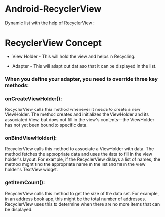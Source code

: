 # Android-RecyclerView
Dynamic list with the help of RecyclerView :
# RecyclerView Concept 
 - View Holder - This will hold the view and helps in Recycling.
 
 - Adapter - This will adapt out dat aso that it can be displayed in the list.




### When you define your adapter, you need to override three key methods:

### onCreateViewHolder(): 
RecyclerView calls this method whenever it needs to create a new ViewHolder. The method creates and initializes the ViewHolder and its associated View, but does not fill in the view's contents—the ViewHolder has not yet been bound to specific data.

### onBindViewHolder(): 
RecyclerView calls this method to associate a ViewHolder with data. The method fetches the appropriate data and uses the data to fill in the view holder's layout. For example, if the RecyclerView dislays a list of names, the method might find the appropriate name in the list and fill in the view holder's TextView widget.

### getItemCount(): 
RecyclerView calls this method to get the size of the data set. For example, in an address book app, this might be the total number of addresses. RecyclerView uses this to determine when there are no more items that can be displayed.
